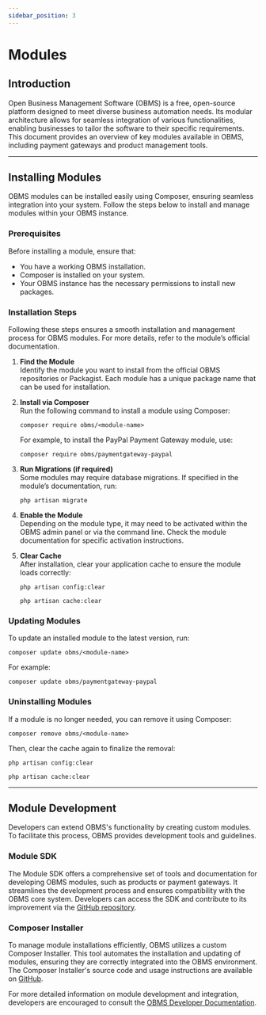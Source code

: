 ```yaml
---
sidebar_position: 3
---
```

# Modules

## Introduction
Open Business Management Software (OBMS) is a free, open-source platform designed to meet diverse business automation needs. Its modular architecture allows for seamless integration of various functionalities, enabling businesses to tailor the software to their specific requirements. This document provides an overview of key modules available in OBMS, including payment gateways and product management tools.

---

## Installing Modules
OBMS modules can be installed easily using Composer, ensuring seamless integration into your system. Follow the steps below to install and manage modules within your OBMS instance.

### Prerequisites
Before installing a module, ensure that:
- You have a working OBMS installation.
- Composer is installed on your system.
- Your OBMS instance has the necessary permissions to install new packages.

### Installation Steps
Following these steps ensures a smooth installation and management process for OBMS modules. For more details, refer to the module’s official documentation.

1. **Find the Module**  
    Identify the module you want to install from the official OBMS repositories or Packagist. Each module has a unique package name that can be used for installation.

2. **Install via Composer**  
    Run the following command to install a module using Composer:  
    ```
    composer require obms/<module-name>
    ```

    For example, to install the PayPal Payment Gateway module, use:  
    ```
    composer require obms/paymentgateway-paypal
    ```

3. **Run Migrations (if required)**  
    Some modules may require database migrations. If specified in the module’s documentation, run:  
    ```
    php artisan migrate
    ```

4. **Enable the Module**  
    Depending on the module type, it may need to be activated within the OBMS admin panel or via the command line. Check the module documentation for specific activation instructions.

5. **Clear Cache**  
    After installation, clear your application cache to ensure the module loads correctly:  
    ```
    php artisan config:clear
    ```  
    ```
    php artisan cache:clear
    ```

### Updating Modules
To update an installed module to the latest version, run:
```
composer update obms/<module-name>
```

For example:
```
composer update obms/paymentgateway-paypal
```

### Uninstalling Modules
If a module is no longer needed, you can remove it using Composer:
```
composer remove obms/<module-name>
```

Then, clear the cache again to finalize the removal:
```
php artisan config:clear
```
```
php artisan cache:clear
```

---

## Module Development
Developers can extend OBMS's functionality by creating custom modules. To facilitate this process, OBMS provides development tools and guidelines.

### Module SDK
The Module SDK offers a comprehensive set of tools and documentation for developing OBMS modules, such as products or payment gateways. It streamlines the development process and ensures compatibility with the OBMS core system. Developers can access the SDK and contribute to its improvement via the [GitHub repository](https://github.com/OBMS-Open-Business-Management-Software/module-sdk).

### Composer Installer
To manage module installations efficiently, OBMS utilizes a custom Composer Installer. This tool automates the installation and updating of modules, ensuring they are correctly integrated into the OBMS environment. The Composer Installer's source code and usage instructions are available on [GitHub](https://github.com/OBMS-Open-Business-Management-Software/composer-installer).

For more detailed information on module development and integration, developers are encouraged to consult the [OBMS Developer Documentation](/docs/developer_guide/intro).
